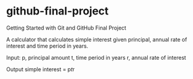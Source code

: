 # github-final-project
Getting Started with Git and GitHub Final Project

A calculator that calculates simple interest given principal, annual rate of interest and time period in years.


Input:
   p, principal amount
   t, time period in years
   r, annual rate of interest

   
Output
   simple interest = p*t*r
